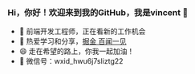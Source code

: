 ### Hi，你好！欢迎来到我的GitHub，我是vincent 👋

- 🔭 前端开发工程师，正在看新的工作机会
- 🌱 热爱学习和分享，<a href="https://juejin.cn/user/4054654615555854/posts" target="_blank">掘金 百闻一见</a>
- 😄 走在希望的路上，你我一起加油！
- 💬 微信号：wxid_hwu6j7sliztg22
<!--
**V-vincent/V-vincent** is a ✨ _special_ ✨ repository because its `README.md` (this file) appears on your GitHub profile.

Here are some ideas to get you started:

- 🔭 I’m currently working on ...
- 🌱 I’m currently learning ...
- 👯 I’m looking to collaborate on ...
- 🤔 I’m looking for help with ...
- 💬 Ask me about ...
- 📫 How to reach me: ...
- 😄 Pronouns: ...
- ⚡ Fun fact: ...
-->
